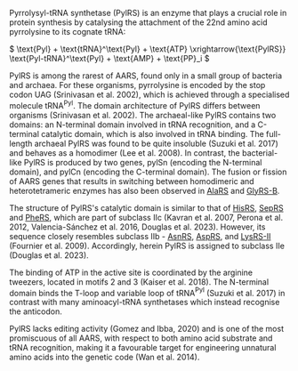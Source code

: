 
Pyrrolysyl-tRNA synthetase (PylRS) is an enzyme that plays a crucial role in protein synthesis by catalysing the attachment of the 22nd amino acid pyrrolysine to its cognate tRNA:




$ \text{Pyl} + \text{tRNA}^\text{Pyl} + \text{ATP} \xrightarrow{\text{PylRS}} \text{Pyl-tRNA}^\text{Pyl} + \text{AMP} + \text{PP}_i  $




PylRS is among the rarest of AARS, found only in a small group of bacteria and archaea. 
For these organisms, pyrrolysine is encoded by the stop codon UAG (Srinivasan et al. 2002), which is achieved through a specialised molecule tRNA$^\text{Pyl}$.
The domain architecture of PylRS differs between organisms (Srinivasan et al. 2002). 
The archaeal-like PylRS contains two domains: 
an N-terminal domain involved in tRNA recognition, and a C-terminal catalytic domain, which is also involved in tRNA binding.
The full-length archaeal PylRS was found to be quite insoluble (Suzuki et al. 2017) and behaves as a homodimer (Lee et al. 2008).
In contrast, the bacterial-like PylRS is produced by two genes, pylSn (encoding the N-terminal domain), and pylCn (encoding the C-terminal domain).
The fusion or fission of AARS genes that results in switching between homodimeric and heterotetrameric enzymes has also been observed in [AlaRS](/class2/ala) and [GlyRS-B](/class2/gly2).

The structure of PylRS's catalytic domain is similar to that of [HisRS](/class2/his), [SepRS](/class2/sep) and [PheRS](/class2/phe1), which are part of subclass IIc
(Kavran et al. 2007, Perona et al. 2012, Valencia-Sánchez et al. 2016, Douglas et al. 2023). 
However, its sequence closely resembles subclass IIb - [AsnRS](/class2/asn/), [AspRS](/class2/asp1), and [LysRS-II](/class2/lys/) (Fournier et al. 2009).
Accordingly, herein PylRS is assigned to subclass IIe  (Douglas et al. 2023). 


The binding of ATP in the active site is coordinated by the arginine tweezers, located in motifs 2 and 3 (Kaiser et al. 2018). 
The N-terminal domain binds the T-loop and variable loop of tRNA$^\text{Pyl}$ (Suzuki et al. 2017) in contrast with many aminoacyl-tRNA synthetases which instead recognise the anticodon. 

PylRS lacks editing activity (Gomez and Ibba, 2020) and is one of the most promiscuous of all AARS, with respect to both amino acid substrate and tRNA recognition, 
making it a favourable target for engineering unnatural amino acids into the genetic code (Wan et al. 2014).
